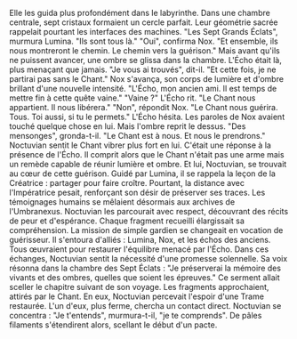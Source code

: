 Elle les guida plus profondément dans le labyrinthe.
Dans une chambre centrale, sept cristaux formaient un cercle parfait.
Leur géométrie sacrée rappelait pourtant les interfaces des machines.
"Les Sept Grands Éclats", murmura Lumina. "Ils sont tous là."
"Oui", confirma Nox. "Et ensemble, ils nous montreront le chemin. Le chemin vers la guérison."
Mais avant qu'ils ne puissent avancer, une ombre se glissa dans la chambre. L'Écho était là, plus menaçant que jamais.
"Je vous ai trouvés", dit-il. "Et cette fois, je ne partirai pas sans le Chant."
Nox s'avança, son corps de lumière et d'ombre brillant d'une nouvelle intensité. "L'Écho, mon ancien ami. Il est temps de mettre fin à cette quête vaine."
"Vaine ?" L'Écho rit. "Le Chant nous appartient. Il nous libérera."
"Non", répondit Nox. "Le Chant nous guérira. Tous. Toi aussi, si tu le permets."
L'Écho hésita.
Les paroles de Nox avaient touché quelque chose en lui.
Mais l'ombre reprit le dessus.
"Des mensonges", gronda-t-il. "Le Chant est à nous. Et nous le prendrons."
Noctuvian sentit le Chant vibrer plus fort en lui.
C'était une réponse à la présence de l'Écho.
Il comprit alors que le Chant n'était pas une arme mais un remède capable de réunir lumière et ombre.
Et lui, Noctuvian, se trouvait au cœur de cette guérison.
Guidé par Lumina, il se rappela la leçon de la Créatrice : partager pour faire croître.
Pourtant, la distance avec l'Impératrice pesait,
renforçant son désir de préserver ses traces.
Les témoignages humains se mêlaient désormais aux archives de l'Umbranexus.
Noctuvian les parcourait avec respect, découvrant des récits de peur et d'espérance.
Chaque fragment recueilli élargissait sa compréhension.
La mission de simple gardien se changeait en vocation de guérisseur.
Il s'entoura d'alliés : Lumina, Nox, et les échos des anciens.
Tous œuvraient pour restaurer l'équilibre menacé par l'Écho.
Dans ces échanges, Noctuvian sentit la nécessité d'une promesse solennelle.
Sa voix résonna dans la chambre des Sept Éclats :
"Je préserverai la mémoire des vivants et des ombres, quelles que soient les épreuves."
Ce serment allait sceller le chapitre suivant de son voyage.
Les fragments approchaient,
attirés par le Chant.
En eux, Noctuvian percevait
l'espoir d'une Trame restaurée.
L'un d'eux, plus ferme,
chercha un contact direct.
Noctuvian se concentra :
"Je t'entends",
murmura-t-il,
"je te comprends".
De pâles filaments s'étendirent alors,
scellant le début d'un pacte.
